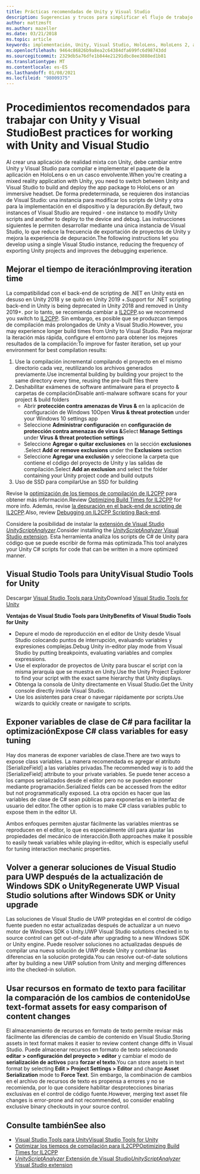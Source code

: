 ```yaml
---
title: Prácticas recomendadas de Unity y Visual Studio
description: Sugerencias y trucos para simplificar el flujo de trabajo de creación de una aplicación de realidad mixta con Unity y Visual Studio.
author: mattzmsft
ms.author: mazeller
ms.date: 03/21/2018
ms.topic: article
keywords: implementación, Unity, Visual Studio, HoloLens, HoloLens 2, auriculares envolvente, procedimientos recomendados, auriculares de realidad mixta, auriculares de realidad mixta de Windows, auriculares de realidad virtual, UWP, Visual Studio Tools, Windows SDK
ms.openlocfilehash: 9464c86826b9a8ea2c64384dfa699fc6d98743dd
ms.sourcegitcommit: 2329db5a76dfe1b844e21291dbc8ee3888ed1b81
ms.translationtype: MT
ms.contentlocale: es-ES
ms.lasthandoff: 01/08/2021
ms.locfileid: "98009375"
---
```

# <a name="best-practices-for-working-with-unity-and-visual-studio"></a><span data-ttu-id="1347a-104">Procedimientos recomendados para trabajar con Unity y Visual Studio</span><span class="sxs-lookup"><span data-stu-id="1347a-104">Best practices for working with Unity and Visual Studio</span></span>

<span data-ttu-id="1347a-105">Al crear una aplicación de realidad mixta con Unity, debe cambiar entre Unity y Visual Studio para compilar e implementar el paquete de la aplicación en HoloLens o en un casco envolvente.</span><span class="sxs-lookup"><span data-stu-id="1347a-105">When you're creating a mixed reality application with Unity, you need to switch between Unity and Visual Studio to build and deploy the app package to HoloLens or an immersive headset.</span></span> <span data-ttu-id="1347a-106">De forma predeterminada, se requieren dos instancias de Visual Studio: una instancia para modificar los scripts de Unity y otra para la implementación en el dispositivo y la depuración.</span><span class="sxs-lookup"><span data-stu-id="1347a-106">By default, two instances of Visual Studio are required - one instance to modify Unity scripts and another to deploy to the device and debug.</span></span> <span data-ttu-id="1347a-107">Las instrucciones siguientes le permiten desarrollar mediante una única instancia de Visual Studio, lo que reduce la frecuencia de exportación de proyectos de Unity y mejora la experiencia de depuración.</span><span class="sxs-lookup"><span data-stu-id="1347a-107">The following instructions let you develop using a single Visual Studio instance, reducing the frequency of exporting Unity projects and improves the debugging experience.</span></span>

## <a name="improving-iteration-time"></a><span data-ttu-id="1347a-108">Mejorar el tiempo de iteración</span><span class="sxs-lookup"><span data-stu-id="1347a-108">Improving iteration time</span></span>

<span data-ttu-id="1347a-109">La compatibilidad con el back-end de scripting de .NET en Unity está en desuso en Unity 2018 y se quitó en Unity 2019 +.</span><span class="sxs-lookup"><span data-stu-id="1347a-109">Support for .NET scripting back-end in Unity is being deprecated in Unity 2018 and removed in Unity 2019+.</span></span> <span data-ttu-id="1347a-110">por lo tanto, se recomienda cambiar a [IL2CPP](https://docs.unity3d.com/Manual/IL2CPP.html).</span><span class="sxs-lookup"><span data-stu-id="1347a-110">so we recommend you switch to [IL2CPP](https://docs.unity3d.com/Manual/IL2CPP.html).</span></span> <span data-ttu-id="1347a-111">Sin embargo, es posible que se produzcan tiempos de compilación más prolongados de Unity a Visual Studio.</span><span class="sxs-lookup"><span data-stu-id="1347a-111">However, you may experience longer build times from Unity to Visual Studio.</span></span> <span data-ttu-id="1347a-112">Para mejorar la iteración más rápida, configure el entorno para obtener los mejores resultados de la compilación:</span><span class="sxs-lookup"><span data-stu-id="1347a-112">To improve for faster iteration, set up your environment for best compilation results:</span></span>

1) <span data-ttu-id="1347a-113">Use la compilación incremental compilando el proyecto en el mismo directorio cada vez, reutilizando los archivos generados previamente.</span><span class="sxs-lookup"><span data-stu-id="1347a-113">Use incremental building by building your project to the same directory every time, reusing the pre-built files there</span></span>
2) <span data-ttu-id="1347a-114">Deshabilitar exámenes de software antimalware para el proyecto & carpetas de compilación</span><span class="sxs-lookup"><span data-stu-id="1347a-114">Disable anti-malware software scans for your project & build folders</span></span>
   - <span data-ttu-id="1347a-115">Abrir **protección contra amenazas de Virus &** en la aplicación de configuración de Windows 10</span><span class="sxs-lookup"><span data-stu-id="1347a-115">Open **Virus & threat protection** under your Windows 10 settings app</span></span>
   - <span data-ttu-id="1347a-116">Seleccione **Administrar configuración** en **configuración de protección contra amenazas de virus &**</span><span class="sxs-lookup"><span data-stu-id="1347a-116">Select **Manage Settings** under **Virus & threat protection settings**</span></span>
   - <span data-ttu-id="1347a-117">Seleccione **Agregar o quitar exclusiones** en la sección **exclusiones** .</span><span class="sxs-lookup"><span data-stu-id="1347a-117">Select **Add or remove exclusions** under the **Exclusions** section</span></span>
   - <span data-ttu-id="1347a-118">Seleccione **Agregar una exclusión** y seleccione la carpeta que contiene el código del proyecto de Unity y las salidas de compilación.</span><span class="sxs-lookup"><span data-stu-id="1347a-118">Select **Add an exclusion** and select the folder containing your Unity project code and build outputs</span></span>
3) <span data-ttu-id="1347a-119">Uso de SSD para compilar</span><span class="sxs-lookup"><span data-stu-id="1347a-119">Use an SSD for building</span></span>

<span data-ttu-id="1347a-120">Revise la [optimización de los tiempos de compilación de IL2CPP](https://docs.unity3d.com/Manual/IL2CPP-OptimizingBuildTimes.html) para obtener más información.</span><span class="sxs-lookup"><span data-stu-id="1347a-120">Review [Optimizing Build Times for IL2CPP](https://docs.unity3d.com/Manual/IL2CPP-OptimizingBuildTimes.html) for more info.</span></span> <span data-ttu-id="1347a-121">Además, revise [la depuración en el back-end de scripting de IL2CPP](https://docs.unity3d.com/Manual/windowsstore-debugging-il2cpp.html).</span><span class="sxs-lookup"><span data-stu-id="1347a-121">Also, review [Debugging on IL2CPP Scripting Back-end](https://docs.unity3d.com/Manual/windowsstore-debugging-il2cpp.html).</span></span>

<span data-ttu-id="1347a-122">Considere la posibilidad de instalar la [extensión de Visual Studio *UnityScriptAnalyzer*](https://github.com/Microsoft/MixedRealityCompanionKit/tree/master/UnityScriptAnalyzer).</span><span class="sxs-lookup"><span data-stu-id="1347a-122">Consider installing the [*UnityScriptAnalyzer* Visual Studio extension](https://github.com/Microsoft/MixedRealityCompanionKit/tree/master/UnityScriptAnalyzer).</span></span> <span data-ttu-id="1347a-123">Esta herramienta analiza los scripts de C# de Unity para código que se puede escribir de forma más optimizada.</span><span class="sxs-lookup"><span data-stu-id="1347a-123">This tool analyzes your Unity C# scripts for code that can be written in a more optimized manner.</span></span>

## <a name="visual-studio-tools-for-unity"></a><span data-ttu-id="1347a-124">Visual Studio Tools para Unity</span><span class="sxs-lookup"><span data-stu-id="1347a-124">Visual Studio Tools for Unity</span></span>

<span data-ttu-id="1347a-125">Descargar [Visual Studio Tools para Unity](https://docs.microsoft.com/visualstudio/cross-platform/getting-started-with-visual-studio-tools-for-unity)</span><span class="sxs-lookup"><span data-stu-id="1347a-125">Download [Visual Studio Tools for Unity](https://docs.microsoft.com/visualstudio/cross-platform/getting-started-with-visual-studio-tools-for-unity)</span></span>

<span data-ttu-id="1347a-126">**Ventajas de Visual Studio Tools para Unity**</span><span class="sxs-lookup"><span data-stu-id="1347a-126">**Benefits of Visual Studio Tools for Unity**</span></span>
* <span data-ttu-id="1347a-127">Depure el modo de reproducción en el editor de Unity desde Visual Studio colocando puntos de interrupción, evaluando variables y expresiones complejas.</span><span class="sxs-lookup"><span data-stu-id="1347a-127">Debug Unity in-editor play mode from Visual Studio by putting breakpoints, evaluating variables and complex expressions.</span></span>
* <span data-ttu-id="1347a-128">Use el explorador de proyectos de Unity para buscar el script con la misma jerarquía que se muestra en Unity.</span><span class="sxs-lookup"><span data-stu-id="1347a-128">Use the Unity Project Explorer to find your script with the exact same hierarchy that Unity displays.</span></span>
* <span data-ttu-id="1347a-129">Obtenga la consola de Unity directamente en Visual Studio.</span><span class="sxs-lookup"><span data-stu-id="1347a-129">Get the Unity console directly inside Visual Studio.</span></span>
* <span data-ttu-id="1347a-130">Use los asistentes para crear o navegar rápidamente por scripts.</span><span class="sxs-lookup"><span data-stu-id="1347a-130">Use wizards to quickly create or navigate to scripts.</span></span>

## <a name="expose-c-class-variables-for-easy-tuning"></a><span data-ttu-id="1347a-131">Exponer variables de clase de C# para facilitar la optimización</span><span class="sxs-lookup"><span data-stu-id="1347a-131">Expose C# class variables for easy tuning</span></span>

<span data-ttu-id="1347a-132">Hay dos maneras de exponer variables de clase.</span><span class="sxs-lookup"><span data-stu-id="1347a-132">There are two ways to expose class variables.</span></span> <span data-ttu-id="1347a-133">La manera recomendada es agregar el atributo [SerializeField] a las variables privadas.</span><span class="sxs-lookup"><span data-stu-id="1347a-133">The recommended way is to add the [SerializeField] attribute to your private variables.</span></span> <span data-ttu-id="1347a-134">Se puede tener acceso a los campos serializados desde el editor pero no se pueden exponer mediante programación.</span><span class="sxs-lookup"><span data-stu-id="1347a-134">Serialized fields can be accessed from the editor but not programmatically exposed.</span></span>  <span data-ttu-id="1347a-135">La otra opción es hacer que las variables de clase de C# sean públicas para exponerlas en la interfaz de usuario del editor.</span><span class="sxs-lookup"><span data-stu-id="1347a-135">The other option is to make C# class variables public to expose them in the editor UI.</span></span> 

<span data-ttu-id="1347a-136">Ambos enfoques permiten ajustar fácilmente las variables mientras se reproducen en el editor, lo que es especialmente útil para ajustar las propiedades del mecánico de interacción.</span><span class="sxs-lookup"><span data-stu-id="1347a-136">Both approaches make it possible to easily tweak variables while playing in-editor, which is especially useful for tuning interaction mechanic properties.</span></span>

## <a name="regenerate-uwp-visual-studio-solutions-after-windows-sdk-or-unity-upgrade"></a><span data-ttu-id="1347a-137">Volver a generar soluciones de Visual Studio para UWP después de la actualización de Windows SDK o Unity</span><span class="sxs-lookup"><span data-stu-id="1347a-137">Regenerate UWP Visual Studio solutions after Windows SDK or Unity upgrade</span></span>

<span data-ttu-id="1347a-138">Las soluciones de Visual Studio de UWP protegidas en el control de código fuente pueden no estar actualizadas después de actualizar a un nuevo motor de Windows SDK o Unity.</span><span class="sxs-lookup"><span data-stu-id="1347a-138">UWP Visual Studio solutions checked in to source control can get out-of-date after upgrading to a new Windows SDK or Unity engine.</span></span> <span data-ttu-id="1347a-139">Puede resolver soluciones no actualizadas después de compilar una nueva solución de UWP desde Unity y combinar las diferencias en la solución protegida.</span><span class="sxs-lookup"><span data-stu-id="1347a-139">You can resolve out-of-date solutions after by building a new UWP solution from Unity and merging differences into the checked-in solution.</span></span>

## <a name="use-text-format-assets-for-easy-comparison-of-content-changes"></a><span data-ttu-id="1347a-140">Usar recursos en formato de texto para facilitar la comparación de los cambios de contenido</span><span class="sxs-lookup"><span data-stu-id="1347a-140">Use text-format assets for easy comparison of content changes</span></span>

<span data-ttu-id="1347a-141">El almacenamiento de recursos en formato de texto permite revisar más fácilmente las diferencias de cambio de contenido en Visual Studio.</span><span class="sxs-lookup"><span data-stu-id="1347a-141">Storing assets in text format makes it easier to review content change diffs in Visual Studio.</span></span> <span data-ttu-id="1347a-142">Puede almacenar recursos en formato de texto seleccionando **editar > configuración del proyecto > editor** y cambiar el modo de **serialización de activos** para **forzar el texto**.</span><span class="sxs-lookup"><span data-stu-id="1347a-142">You can store assets in text format by selecting **Edit > Project Settings > Editor** and change **Asset Serialization** mode to **Force Text**.</span></span> <span data-ttu-id="1347a-143">Sin embargo, la combinación de cambios en el archivo de recursos de texto es propensa a errores y no se recomienda, por lo que considere habilitar desprotecciones binarias exclusivas en el control de código fuente.</span><span class="sxs-lookup"><span data-stu-id="1347a-143">However, merging text asset file changes is error-prone and not recommended, so consider enabling exclusive binary checkouts in your source control.</span></span>

## <a name="see-also"></a><span data-ttu-id="1347a-144">Consulte también</span><span class="sxs-lookup"><span data-stu-id="1347a-144">See also</span></span>
- [<span data-ttu-id="1347a-145">Visual Studio Tools para Unity</span><span class="sxs-lookup"><span data-stu-id="1347a-145">Visual Studio Tools for Unity</span></span>](https://visualstudiogallery.msdn.microsoft.com/8d26236e-4a64-4d64-8486-7df95156aba9)
- [<span data-ttu-id="1347a-146">Optimizar los tiempos de compilación para IL2CPP</span><span class="sxs-lookup"><span data-stu-id="1347a-146">Optimizing Build Times for IL2CPP</span></span>](https://docs.unity3d.com/Manual/IL2CPP-OptimizingBuildTimes.html)
- [<span data-ttu-id="1347a-147">*UnityScriptAnalyzer* Extensión de Visual Studio</span><span class="sxs-lookup"><span data-stu-id="1347a-147">*UnityScriptAnalyzer* Visual Studio extension</span></span>](https://github.com/Microsoft/MixedRealityCompanionKit/tree/master/UnityScriptAnalyzer)
